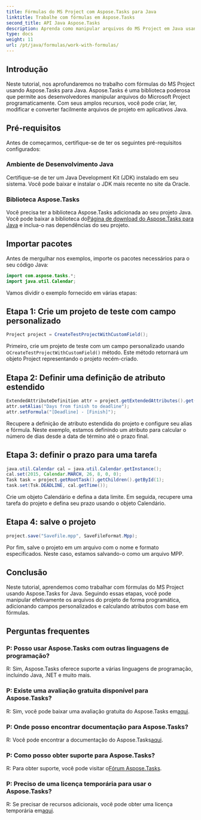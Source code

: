 ```yaml
---
title: Fórmulas do MS Project com Aspose.Tasks para Java
linktitle: Trabalhe com fórmulas em Aspose.Tasks
second_title: API Java Aspose.Tasks
description: Aprenda como manipular arquivos do MS Project em Java usando a biblioteca Aspose.Tasks. Crie, modifique e calcule atributos com facilidade.
type: docs
weight: 11
url: /pt/java/formulas/work-with-formulas/
---
```

## Introdução
Neste tutorial, nos aprofundaremos no trabalho com fórmulas do MS Project usando Aspose.Tasks para Java. Aspose.Tasks é uma biblioteca poderosa que permite aos desenvolvedores manipular arquivos do Microsoft Project programaticamente. Com seus amplos recursos, você pode criar, ler, modificar e converter facilmente arquivos de projeto em aplicativos Java.
## Pré-requisitos
Antes de começarmos, certifique-se de ter os seguintes pré-requisitos configurados:
### Ambiente de Desenvolvimento Java
Certifique-se de ter um Java Development Kit (JDK) instalado em seu sistema. Você pode baixar e instalar o JDK mais recente no site da Oracle.
### Biblioteca Aspose.Tasks
Você precisa ter a biblioteca Aspose.Tasks adicionada ao seu projeto Java. Você pode baixar a biblioteca do[Página de download do Aspose.Tasks para Java](https://releases.aspose.com/tasks/java/) e inclua-o nas dependências do seu projeto.

## Importar pacotes
Antes de mergulhar nos exemplos, importe os pacotes necessários para o seu código Java:
```java
import com.aspose.tasks.*;
import java.util.Calendar;
```

Vamos dividir o exemplo fornecido em várias etapas:
## Etapa 1: Crie um projeto de teste com campo personalizado
```java
Project project = CreateTestProjectWithCustomField();
```
 Primeiro, crie um projeto de teste com um campo personalizado usando o`CreateTestProjectWithCustomField()` método. Este método retornará um objeto Project representando o projeto recém-criado.
## Etapa 2: Definir uma definição de atributo estendido
```java
ExtendedAttributeDefinition attr = project.getExtendedAttributes().get(0);
attr.setAlias("Days from finish to deadline");
attr.setFormula("[Deadline] - [Finish]");
```
Recupere a definição de atributo estendida do projeto e configure seu alias e fórmula. Neste exemplo, estamos definindo um atributo para calcular o número de dias desde a data de término até o prazo final.
## Etapa 3: definir o prazo para uma tarefa
```java
java.util.Calendar cal = java.util.Calendar.getInstance();
cal.set(2015, Calendar.MARCH, 26, 8, 0, 0);
Task task = project.getRootTask().getChildren().getById(1);
task.set(Tsk.DEADLINE, cal.getTime());
```
Crie um objeto Calendário e defina a data limite. Em seguida, recupere uma tarefa do projeto e defina seu prazo usando o objeto Calendário.
## Etapa 4: salve o projeto
```java
project.save("SaveFile.mpp", SaveFileFormat.Mpp);
```
Por fim, salve o projeto em um arquivo com o nome e formato especificados. Neste caso, estamos salvando-o como um arquivo MPP.

## Conclusão
Neste tutorial, aprendemos como trabalhar com fórmulas do MS Project usando Aspose.Tasks for Java. Seguindo essas etapas, você pode manipular efetivamente os arquivos do projeto de forma programática, adicionando campos personalizados e calculando atributos com base em fórmulas.

## Perguntas frequentes
### P: Posso usar Aspose.Tasks com outras linguagens de programação?
R: Sim, Aspose.Tasks oferece suporte a várias linguagens de programação, incluindo Java, .NET e muito mais.
### P: Existe uma avaliação gratuita disponível para Aspose.Tasks?
 R: Sim, você pode baixar uma avaliação gratuita do Aspose.Tasks em[aqui](https://releases.aspose.com/).
### P: Onde posso encontrar documentação para Aspose.Tasks?
 R: Você pode encontrar a documentação do Aspose.Tasks[aqui](https://reference.aspose.com/tasks/java/).
### P: Como posso obter suporte para Aspose.Tasks?
 R: Para obter suporte, você pode visitar o[Fórum Aspose.Tasks](https://forum.aspose.com/c/tasks/15).
### P: Preciso de uma licença temporária para usar o Aspose.Tasks?
R: Se precisar de recursos adicionais, você pode obter uma licença temporária em[aqui](https://purchase.aspose.com/temporary-license/).
